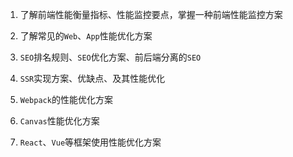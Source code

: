 
1. 了解前端性能衡量指标、性能监控要点，掌握一种前端性能监控方案

2. 了解常见的`Web`、`App`性能优化方案

3. `SEO`排名规则、`SEO`优化方案、前后端分离的`SEO`

4. `SSR`实现方案、优缺点、及其性能优化

5. `Webpack`的性能优化方案

6. `Canvas`性能优化方案

7. `React`、`Vue`等框架使用性能优化方案
